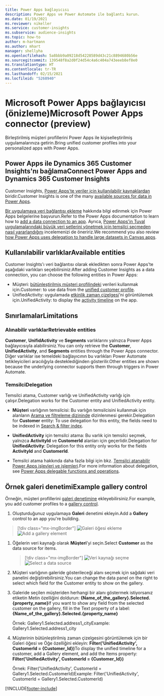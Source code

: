 ```yaml
---
title: Power Apps bağlayıcısı
description: Power Apps ve Power Automate ile bağlantı kurun.
ms.date: 01/19/2021
ms.reviewer: nikeller
ms.service: customer-insights
ms.subservice: audience-insights
ms.topic: how-to
author: m-hartmann
ms.author: mhart
manager: shellyha
ms.openlocfilehash: 5a8bbb9a09218d54228589d43c21c8894680b56e
ms.sourcegitcommit: 139548f8a2d0f24d54c4a6c404a743eeeb8ef8e0
ms.translationtype: HT
ms.contentlocale: tr-TR
ms.lasthandoff: 02/15/2021
ms.locfileid: "5268940"
---
```

# <a name="microsoft-power-apps-connector-preview"></a><span data-ttu-id="95843-103">Microsoft Power Apps bağlayıcısı (önizleme)</span><span class="sxs-lookup"><span data-stu-id="95843-103">Microsoft Power Apps connector (preview)</span></span>

<span data-ttu-id="95843-104">Birleştirilmiş müşteri profillerini Power Apps ile kişiselleştirilmiş uygulamalarınıza getirin.</span><span class="sxs-lookup"><span data-stu-id="95843-104">Bring unified customer profiles into your personalized apps with Power Apps.</span></span>

## <a name="connect-power-apps-and-dynamics-365-customer-insights"></a><span data-ttu-id="95843-105">Power Apps ile Dynamics 365 Customer Insights'nı bağlama</span><span class="sxs-lookup"><span data-stu-id="95843-105">Connect Power Apps and Dynamics 365 Customer Insights</span></span>

<span data-ttu-id="95843-106">Customer Insights, [Power Apps'te veriler için kullanılabilir kaynaklardan](https://docs.microsoft.com/powerapps/maker/canvas-apps/working-with-data-sources) biridir.</span><span class="sxs-lookup"><span data-stu-id="95843-106">Customer Insights is one of the many [available sources for data in Power Apps](https://docs.microsoft.com/powerapps/maker/canvas-apps/working-with-data-sources).</span></span>

<span data-ttu-id="95843-107">[Bir uygulamaya veri bağlantısı ekleme](https://docs.microsoft.com/powerapps/maker/canvas-apps/add-data-connection) hakkında bilgi edinmek için Power Apps belgelerine başvurun.</span><span class="sxs-lookup"><span data-stu-id="95843-107">Refer to the Power Apps documentation to learn how to [add a data connection to an app](https://docs.microsoft.com/powerapps/maker/canvas-apps/add-data-connection).</span></span> <span data-ttu-id="95843-108">Ayrıca, [Power Apps'in Tuval uygulamalarındaki büyük veri setlerini yönetmek için temsilci seçmeden nasıl yararlandığını](https://docs.microsoft.com/powerapps/maker/canvas-apps/delegation-overview) incelemenizi de öneririz.</span><span class="sxs-lookup"><span data-stu-id="95843-108">We recommend you also review [how Power Apps uses delegation to handle large datasets in Canvas apps](https://docs.microsoft.com/powerapps/maker/canvas-apps/delegation-overview).</span></span>

## <a name="available-entities"></a><span data-ttu-id="95843-109">Kullanılabilir varlıklar</span><span class="sxs-lookup"><span data-stu-id="95843-109">Available entities</span></span>

<span data-ttu-id="95843-110">Customer Insights'ı veri bağlantısı olarak ekledikten sonra Power Apps'te aşağıdaki varlıkları seçebilirsiniz:</span><span class="sxs-lookup"><span data-stu-id="95843-110">After adding Customer Insights as a data connection, you can choose the following entities in Power Apps:</span></span>

- <span data-ttu-id="95843-111">Müşteri: [bütünleştirilmiş müşteri profilindeki](customer-profiles.md) verileri kullanmak için.</span><span class="sxs-lookup"><span data-stu-id="95843-111">Customer: to use data from the [unified customer profile](customer-profiles.md).</span></span>
- <span data-ttu-id="95843-112">UnifiedActivity: uygulamada [etkinlik zaman çizelgesi](activities.md)'ni görüntülemek için.</span><span class="sxs-lookup"><span data-stu-id="95843-112">UnifiedActivity: to display the [activity timeline](activities.md) on the app.</span></span>

## <a name="limitations"></a><span data-ttu-id="95843-113">Sınırlamalar</span><span class="sxs-lookup"><span data-stu-id="95843-113">Limitations</span></span>

### <a name="retrievable-entities"></a><span data-ttu-id="95843-114">Alınabilir varlıklar</span><span class="sxs-lookup"><span data-stu-id="95843-114">Retrievable entities</span></span>

<span data-ttu-id="95843-115">**Customer**, **UnifidActivity** ve **Segments** varlıklarını yalnızca Power Apps bağlayıcısıyla alabilirsiniz.</span><span class="sxs-lookup"><span data-stu-id="95843-115">You can only retrieve the **Customer**, **UnifiedActivity**, and **Segments** entities through the Power Apps connector.</span></span> <span data-ttu-id="95843-116">Diğer varlıklar ise temeldeki bağlayıcının bu varlıkları Power Automate tetikleyicileri aracılığıyla desteklediğinden gösterilir.</span><span class="sxs-lookup"><span data-stu-id="95843-116">Other entities are shown because the underlying connector supports them through triggers in Power Automate.</span></span>  

### <a name="delegation"></a><span data-ttu-id="95843-117">Temsilci</span><span class="sxs-lookup"><span data-stu-id="95843-117">Delegation</span></span>

<span data-ttu-id="95843-118">Temsilci atama, Customer varlığı ve UnifiedActivity varlığı için çalışır.</span><span class="sxs-lookup"><span data-stu-id="95843-118">Delegation works for the Customer entity and UnifiedActivity entity.</span></span> 

- <span data-ttu-id="95843-119">**Müşteri** varlığının temsilcisi: Bu varlığın temsilcisini kullanmak için alanların [Arama ve filtreleme dizininde](search-filter-index.md) dizinlenmesi gerekir.</span><span class="sxs-lookup"><span data-stu-id="95843-119">Delegation for **Customer** entity: To use delegation for this entity, the fields need to be indexed in [Search & filter index](search-filter-index.md).</span></span>  

- <span data-ttu-id="95843-120">**UnifiedActivity** için temsilci atama: Bu varlık için temsilci seçmek, yalnızca **ActivityId** ve **CustomerId** alanları için geçerlidir.</span><span class="sxs-lookup"><span data-stu-id="95843-120">Delegation for **UnifiedActivity**: Delegation for this entity only works for the fields **ActivityId** and **CustomerId**.</span></span>  

- <span data-ttu-id="95843-121">Temsilci atama hakkında daha fazla bilgi için bkz. [Temsilci atanabilir Power Apps işlevleri ve işlemleri](https://docs.microsoft.com/connectors/commondataservice/#power-apps-delegable-functions-and-operations-for-the-cds-for-apps).</span><span class="sxs-lookup"><span data-stu-id="95843-121">For more information about delegation, see [Power Apps delegable functions and operations](https://docs.microsoft.com/connectors/commondataservice/#power-apps-delegable-functions-and-operations-for-the-cds-for-apps).</span></span> 

## <a name="example-gallery-control"></a><span data-ttu-id="95843-122">Örnek galeri denetimi</span><span class="sxs-lookup"><span data-stu-id="95843-122">Example gallery control</span></span>

<span data-ttu-id="95843-123">Örneğin, müşteri profillerini [galeri denetimine](https://docs.microsoft.com/powerapps/maker/canvas-apps/add-gallery) ekleyebilirsiniz.</span><span class="sxs-lookup"><span data-stu-id="95843-123">For example, you add customer profiles to a [gallery control](https://docs.microsoft.com/powerapps/maker/canvas-apps/add-gallery).</span></span>

1. <span data-ttu-id="95843-124">Oluşturduğunuz uygulamaya **Galeri** denetimi ekleyin.</span><span class="sxs-lookup"><span data-stu-id="95843-124">Add a **Gallery** control to an app you're building.</span></span>

> [!div class="mx-imgBorder"]
> <span data-ttu-id="95843-125">![Galeri öğesi ekleme](media/connector-powerapps9.png "Galeri öğesi ekleme")</span><span class="sxs-lookup"><span data-stu-id="95843-125">![Add a gallery element](media/connector-powerapps9.png "Add a gallery element")</span></span>

1. <span data-ttu-id="95843-126">Öğelerin veri kaynağı olarak **Müşteri**'yi seçin.</span><span class="sxs-lookup"><span data-stu-id="95843-126">Select **Customer** as the data source for items.</span></span>

    > [!div class="mx-imgBorder"]
    > <span data-ttu-id="95843-127">![Veri kaynağı seçme](media/choose-datasource-powerapps.png "Veri kaynağı seçme")</span><span class="sxs-lookup"><span data-stu-id="95843-127">![Select a data source](media/choose-datasource-powerapps.png "Select a data source")</span></span>

1. <span data-ttu-id="95843-128">Müşteri varlığının galeride gösterileceği alanı seçmek için sağdaki veri panelini değiştirebilirsiniz.</span><span class="sxs-lookup"><span data-stu-id="95843-128">You can change the data panel on the right to select which field for the Customer entity to show on the gallery.</span></span>

1. <span data-ttu-id="95843-129">Galeride seçilen müşteriden herhangi bir alanı göstermek istiyorsanız etiketin Metin özelliğini doldurun: **{Name_of_the_gallery}.Selected.{property_name}**</span><span class="sxs-lookup"><span data-stu-id="95843-129">If you want to show any field from the selected customer on the gallery, fill in the Text property of a label:  **{Name_of_the_gallery}.Selected.{property_name}**</span></span>

    <span data-ttu-id="95843-130">Örnek: Gallery1.Selected.address1_city</span><span class="sxs-lookup"><span data-stu-id="95843-130">Example: Gallery1.Selected.address1_city</span></span>

1. <span data-ttu-id="95843-131">Müşterinin bütünleştirilmiş zaman çizelgesini görüntülemek için bir Galeri öğesi ve Öğe özelliğini ekleyin: **Filter('UnifiedActivity', CustomerId = {Customer_Id})**</span><span class="sxs-lookup"><span data-stu-id="95843-131">To display the unified timeline for a customer, add a Gallery element, and add the Items property: **Filter('UnifiedActivity', CustomerId = {Customer_Id})**</span></span>

    <span data-ttu-id="95843-132">Örnek: Filter('UnifiedActivity', CustomerId = Gallery1.Selected.CustomerId)</span><span class="sxs-lookup"><span data-stu-id="95843-132">Example: Filter('UnifiedActivity', CustomerId = Gallery1.Selected.CustomerId)</span></span>


[!INCLUDE[footer-include](../includes/footer-banner.md)]